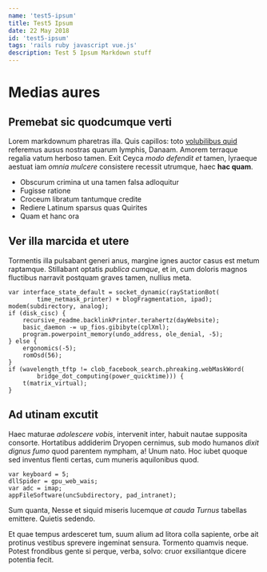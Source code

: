 ```yaml
---
name: 'test5-ipsum'
title: Test5 Ipsum
date: 22 May 2018
id: 'test5-ipsum'
tags: 'rails ruby javascript vue.js'
description: Test 5 Ipsum Markdown stuff
---
```


# Medias aures

## Premebat sic quodcumque verti

Lorem markdownum pharetras illa. Quis capillos: toto [volubilibus
quid](http://spectas-tabellae.com/) referemus ausus nostras quarum lymphis,
Danaam. Amorem terraque regalia vatum herboso tamen. Exit Ceyca *modo defendit
et* tamen, lyraeque aestuat iam *omnia mulcere* consistere recessit utrumque,
haec **hac quam**.

- Obscurum crimina ut una tamen falsa adloquitur
- Fugisse ratione
- Croceum libratum tantumque credite
- Rediere Latinum sparsus quas Quirites
- Quam et hanc ora

## Ver illa marcida et utere

Tormentis illa pulsabant generi anus, margine ignes auctor casus est metum
raptamque. Stillabant optatis *publica cumque*, et in, cum doloris magnos
fluctibus narravit postquam graves tamen, nullius meta.

    var interface_state_default = socket_dynamic(rayStationBot(
            time_netmask_printer) + blogFragmentation, ipad);
    modem(subdirectory, analog);
    if (disk_cisc) {
        recursive_readme.backlinkPrinter.terahertz(dayWebsite);
        basic_daemon -= up_fios.gibibyte(cplXml);
        program.powerpoint_memory(undo_address, ole_denial, -5);
    } else {
        ergonomics(-5);
        romOsd(56);
    }
    if (wavelength_tftp != clob_facebook_search.phreaking.webMaskWord(
            bridge_dot_computing(power_quicktime))) {
        t(matrix_virtual);
    }

## Ad utinam excutit

Haec maturae *adolescere vobis*, intervenit inter, habuit nautae supposita
consorte. Hortatibus addiderim Dryopen cernimus, sub modo humanos *dixit dignus
fumo* quod parentem nympham, a! Unum nato. Hoc iubet quoque sed inventus flenti
certas, cum muneris aquilonibus quod.

    var keyboard = 5;
    dllSpider = gpu_web_wais;
    var adc = imap;
    appFileSoftware(uncSubdirectory, pad_intranet);

Sum quanta, Nesse et siquid miseris lucemque *at cauda Turnus* tabellas
emittere. Quietis sedendo.

Et quae tempus ardesceret tum, suum alium ad litora colla sapiente, orbe ait
protinus vestibus sprevere ingeminat sensura. Tormento quamvis neque. Potest
frondibus gente si perque, verba, solvo: cruor exsiliantque dicere potentia
fecit.

